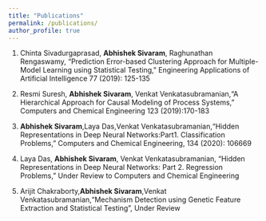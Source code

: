 ```yaml
---
title: "Publications"
permalink: /publications/
author_profile: true
---
```



1. Chinta Sivadurgaprasad, **Abhishek Sivaram**, Raghunathan Rengaswamy, “Prediction Error-based Clustering Approach for Multiple- Model Learning using Statistical Testing," Engineering Applications of Artificial Intelligence 77 (2019): 125-135

2. Resmi Suresh, **Abhishek Sivaram**, Venkat Venkatasubramanian,“A Hierarchical Approach for Causal Modeling of Process Systems,” Computers and Chemical Engineering 123 (2019):170-183

3. **Abhishek Sivaram**,Laya Das,Venkat Venkatasubramanian,“Hidden Representations in Deep Neural Networks:Part1. Classification Problems,” Computers and Chemical Engineering, 134 (2020): 106669

4. Laya Das, **Abhishek Sivaram**, Venkat Venkatasubramanian, “Hidden Representations in Deep Neural Networks: Part 2. Regression Problems,” Under Review to Computers and Chemical Engineering

5. Arijit Chakraborty,**Abhishek Sivaram**,Venkat Venkatasubramanian,“Mechanism Detection using Genetic Feature Extraction and Statistical Testing”, Under Review
